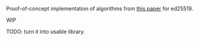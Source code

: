Proof-of-concept implementation of algorithms from [this paper](https://link.springer.com/chapter/10.1007/978-3-030-54455-3_38) for ed25519.

WIP

TODO: turn it into usable library.
